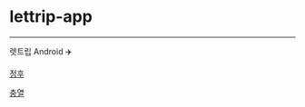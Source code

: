 # lettrip-app

---

렛트립 Android ✈️

[정후](https://github.com/bluemango0312)

[충열](https://github.com/kchot10)
